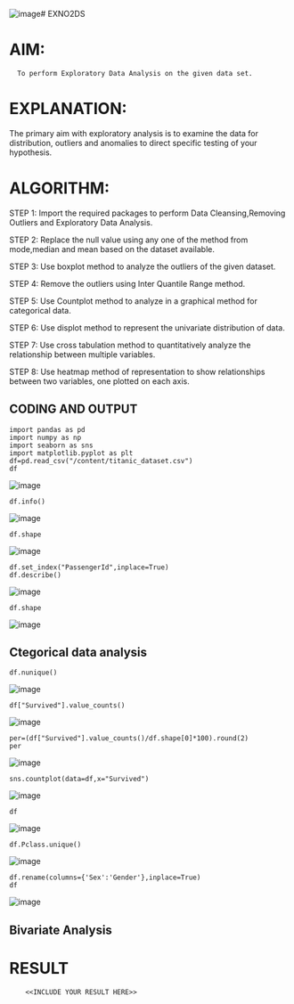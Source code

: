 ![image](https://github.com/user-attachments/assets/d43090e4-661f-4424-a7c8-03138ef61866)# EXNO2DS
# AIM:
      To perform Exploratory Data Analysis on the given data set.
      
# EXPLANATION:
  The primary aim with exploratory analysis is to examine the data for distribution, outliers and anomalies to direct specific testing of your hypothesis.
  
# ALGORITHM:
STEP 1: Import the required packages to perform Data Cleansing,Removing Outliers and Exploratory Data Analysis.

STEP 2: Replace the null value using any one of the method from mode,median and mean based on the dataset available.

STEP 3: Use boxplot method to analyze the outliers of the given dataset.

STEP 4: Remove the outliers using Inter Quantile Range method.

STEP 5: Use Countplot method to analyze in a graphical method for categorical data.

STEP 6: Use displot method to represent the univariate distribution of data.

STEP 7: Use cross tabulation method to quantitatively analyze the relationship between multiple variables.

STEP 8: Use heatmap method of representation to show relationships between two variables, one plotted on each axis.

## CODING AND OUTPUT
```
import pandas as pd
import numpy as np
import seaborn as sns
import matplotlib.pyplot as plt
df=pd.read_csv("/content/titanic_dataset.csv")
df
```
![image](https://github.com/user-attachments/assets/e2d2d875-46d9-42e9-93ad-fe067e648502)
```
df.info()
```
![image](https://github.com/user-attachments/assets/e99e26de-9426-4b2f-85a3-d90b8ffce2c0)
```
df.shape
```
![image](https://github.com/user-attachments/assets/e55c4a25-4f3c-458f-a374-98bd1b4224a4)
```
df.set_index("PassengerId",inplace=True)
df.describe()
```
![image](https://github.com/user-attachments/assets/6b250da6-81b4-4ec7-a9b2-7c6bc5930af7)
```
df.shape
```
![image](https://github.com/user-attachments/assets/2c961098-5e20-412d-a2c6-db2e55f7f2f8)
## Ctegorical data analysis
```
df.nunique()
```
![image](https://github.com/user-attachments/assets/8ad8dad4-d234-437d-a629-e4ea8045bc7c)
```
df["Survived"].value_counts()
```
![image](https://github.com/user-attachments/assets/0acab847-8d9e-4a90-a8af-bfd22194f5cb)
```
per=(df["Survived"].value_counts()/df.shape[0]*100).round(2)
per
```
![image](https://github.com/user-attachments/assets/ebfdb587-f0b4-46c8-83e6-6d2cef83057a)
```
sns.countplot(data=df,x="Survived")
```
![image](https://github.com/user-attachments/assets/27b9dea5-90b8-4962-b12e-e9183061f6a9)
```
df
```
![image](https://github.com/user-attachments/assets/0070c361-77d0-477b-8db6-e77ccf1996d9)
```
df.Pclass.unique()
```
![image](https://github.com/user-attachments/assets/dffe47c4-563e-43f4-838f-3cabc351ac3e)
```
df.rename(columns={'Sex':'Gender'},inplace=True)
df
```
![image](https://github.com/user-attachments/assets/5152d58d-495d-4e9a-acb7-5b58fab2c2e2)
## Bivariate Analysis










# RESULT
        <<INCLUDE YOUR RESULT HERE>>
